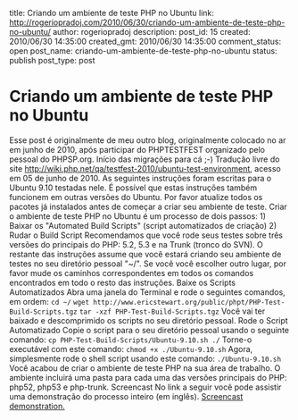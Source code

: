 title: Criando um ambiente de teste PHP no Ubuntu
link: http://rogeriopradoj.com/2010/06/30/criando-um-ambiente-de-teste-php-no-ubuntu/
author: rogeriopradoj
description: 
post_id: 15
created: 2010/06/30 14:35:00
created_gmt: 2010/06/30 14:35:00
comment_status: open
post_name: criando-um-ambiente-de-teste-php-no-ubuntu
status: publish
post_type: post

# Criando um ambiente de teste PHP no Ubuntu

Esse post é originalmente de meu outro blog, originalmente colocado no ar em junho de 2010, após participar do PHPTESTFEST organizado pelo pessoal do PHPSP.org. Início das migrações para cá ;-) Tradução livre do site http://wiki.php.net/qa/testfest-2010/ubuntu-test-environment, acesso em 05 de junho de 2010. As seguintes instruções foram escritas para o Ubuntu 9.10 testadas nele. É possível que estas instruções também funcionem em outras versões do Ubuntu. Por favor atualize todos os pacotes já instalados antes de começar a criar seu ambiente de teste. Criar o ambiente de teste PHP no Ubuntu é um processo de dois passos:  1) Baixar os "Automated Build Scripts" (script automatizados de criação) 2) Rudar o Build Script Recomendamos que você rode seus testes sobre três versões do principais do PHP: 5.2, 5.3 e na Trunk (tronco do SVN). O restante das instruções assume que você estará criando seu ambiente de testes no seu diretório pessoal "~/". Se você você escolher outro lugar, por favor mude os caminhos correspondentes em todos os comandos encontrados em todo o resto das instruções. Baixe os Scripts Automatizados Abra uma janela do Terminal e rode o seguintes comandos, em ordem: `cd ~/` `wget http://www.ericstewart.org/public/phpt/PHP-Test-Build-Scripts.tgz` `tar -xzf PHP-Test-Build-Scripts.tgz` Você vai ter baixado e descomprimido os scripts no seu diretório pessoal. Rode o Script Automatizado Copie o script para o seu diretório pessoal usando o seguinte comando: `cp PHP-Test-Build-Scripts/Ubuntu-9.10.sh ./` Torne-o executável com este comando: `chmod +x ./Ubuntu-9.10.sh` Agora, simplesmente rode o shell script usando este comando: `./Ubuntu-9.10.sh` Você acabou de criar o ambiente de teste PHP na sua área de trabalho. O ambiente incluirá uma pasta para cada uma das versões principais do PHP: php52, php53 e php-trunk. Screencast No link a seguir você pode assistir uma demonstração do processo inteiro (em inglês). [Screencast demonstration.](http://www.youtube.com/watch?v=w6HlZrPRJXo)